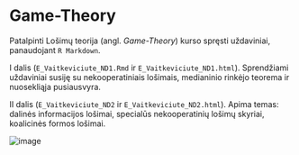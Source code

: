 # Game-Theory

Patalpinti Lošimų teorija (angl. *Game-Theory*) kurso spręsti uždaviniai, panaudojant `R Markdown`.

I dalis (`E_Vaitkeviciute_ND1.Rmd` ir `E_Vaitkeviciute_ND1.html`). Sprendžiami uždaviniai susiję su nekooperatiniais lošimais, medianinio rinkėjo teorema ir nuosekliąja pusiausvyra.

II dalis (`E_Vaitkeviciute_ND2` ir `E_Vaitkeviciute_ND2.html`). Apima temas: dalinės informacijos lošimai, specialūs nekooperatinių lošimų skyriai, koalicinės formos lošimai.

![image](https://github.com/user-attachments/assets/d66e5cd5-3cc9-425f-ad62-240ace1e503a)

